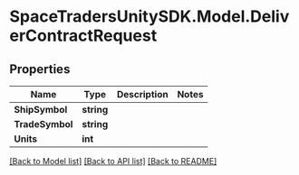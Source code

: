 # SpaceTradersUnitySDK.Model.DeliverContractRequest

## Properties

Name | Type | Description | Notes
------------ | ------------- | ------------- | -------------
**ShipSymbol** | **string** |  | 
**TradeSymbol** | **string** |  | 
**Units** | **int** |  | 

[[Back to Model list]](../README.md#documentation-for-models) [[Back to API list]](../README.md#documentation-for-api-endpoints) [[Back to README]](../README.md)

